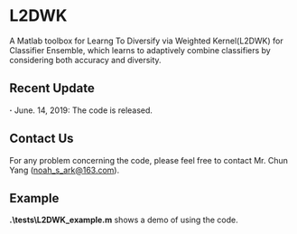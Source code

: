 # L2DWK

A Matlab toolbox for Learng To Diversify via Weighted Kernel(L2DWK) for Classifier Ensemble, which learns to adaptively combine classifiers by considering both accuracy and diversity.

## Recent Update
**·** June. 14, 2019: The code is released.

## Contact Us
For any problem concerning the code, please feel free to contact Mr. Chun Yang (noah_s_ark@163.com).

## Example
**.\tests\L2DWK_example.m** shows a demo of using the code.
